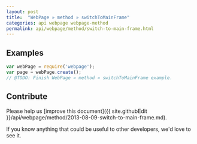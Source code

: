 ```yaml
---
layout: post
title:  "WebPage » method » switchToMainFrame"
categories: api webpage webpage-method
permalink: api/webpage/method/switch-to-main-frame.html
---
```


## Examples

```javascript
var webPage = require('webpage');
var page = webPage.create();
// @TODO: Finish WebPage » method » switchToMainFrame example.
```

## Contribute

Please help us [improve this document]({{ site.githubEdit }}/api/webpage/method/2013-08-09-switch-to-main-frame.md).

If you know anything that could be useful to other developers, we'd love to see it.


